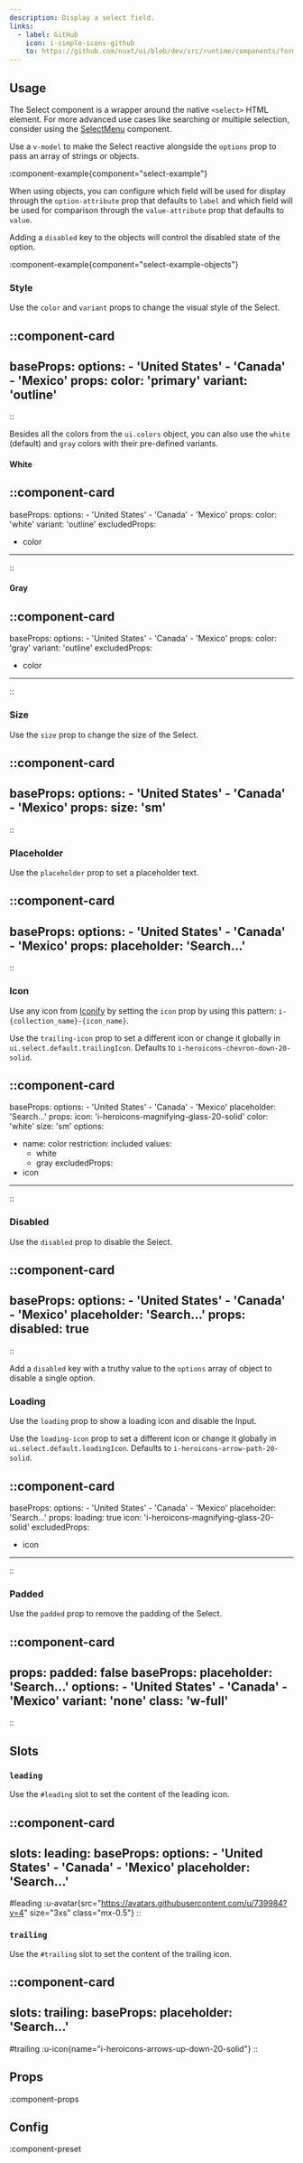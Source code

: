 ```yaml
---
description: Display a select field.
links:
  - label: GitHub
    icon: i-simple-icons-github
    to: https://github.com/nuxt/ui/blob/dev/src/runtime/components/forms/Select.vue
---
```


## Usage

The Select component is a wrapper around the native `<select>` HTML element. For more advanced use cases like searching or multiple selection, consider using the [SelectMenu](/forms/select-menu) component.

Use a `v-model` to make the Select reactive alongside the `options` prop to pass an array of strings or objects.

:component-example{component="select-example"}

When using objects, you can configure which field will be used for display through the `option-attribute` prop that defaults to `label` and which field will be used for comparison through the `value-attribute` prop that defaults to `value`.

Adding a `disabled` key to the objects will control the disabled state of the option.

:component-example{component="select-example-objects"}

### Style

Use the `color` and `variant` props to change the visual style of the Select.

::component-card
---
baseProps:
  options:
    - 'United States'
    - 'Canada'
    - 'Mexico'
props:
  color: 'primary'
  variant: 'outline'
---
::

Besides all the colors from the `ui.colors` object, you can also use the `white` (default) and `gray` colors with their pre-defined variants.

#### White

::component-card
---
baseProps:
  options:
    - 'United States'
    - 'Canada'
    - 'Mexico'
props:
  color: 'white'
  variant: 'outline'
excludedProps:
  - color
---
::

#### Gray

::component-card
---
baseProps:
  options:
    - 'United States'
    - 'Canada'
    - 'Mexico'
props:
  color: 'gray'
  variant: 'outline'
excludedProps:
  - color
---
::

### Size

Use the `size` prop to change the size of the Select.

::component-card
---
baseProps:
  options:
    - 'United States'
    - 'Canada'
    - 'Mexico'
props:
  size: 'sm'
---
::

### Placeholder

Use the `placeholder` prop to set a placeholder text.

::component-card
---
baseProps:
  options:
    - 'United States'
    - 'Canada'
    - 'Mexico'
props:
  placeholder: 'Search...'
---
::

### Icon

Use any icon from [Iconify](https://icones.js.org) by setting the `icon` prop by using this pattern: `i-{collection_name}-{icon_name}`.

Use the `trailing-icon` prop to set a different icon or change it globally in `ui.select.default.trailingIcon`. Defaults to `i-heroicons-chevron-down-20-solid`.

::component-card
---
baseProps:
  options:
    - 'United States'
    - 'Canada'
    - 'Mexico'
  placeholder: 'Search...'
props:
  icon: 'i-heroicons-magnifying-glass-20-solid'
  color: 'white'
  size: 'sm'
options:
  - name: color
    restriction: included
    values:
      - white
      - gray
excludedProps:
  - icon
---
::

### Disabled

Use the `disabled` prop to disable the Select.

::component-card
---
baseProps:
  options:
    - 'United States'
    - 'Canada'
    - 'Mexico'
  placeholder: 'Search...'
props:
  disabled: true
---
::

Add a `disabled` key with a truthy value to the `options` array of object to disable a single option.

### Loading

Use the `loading` prop to show a loading icon and disable the Input.

Use the `loading-icon` prop to set a different icon or change it globally in `ui.select.default.loadingIcon`. Defaults to `i-heroicons-arrow-path-20-solid`.

::component-card
---
baseProps:
  options:
    - 'United States'
    - 'Canada'
    - 'Mexico'
  placeholder: 'Search...'
props:
  loading: true
  icon: 'i-heroicons-magnifying-glass-20-solid'
excludedProps:
  - icon
---
::

### Padded

Use the `padded` prop to remove the padding of the Select.

::component-card
---
props:
  padded: false
baseProps:
  placeholder: 'Search...'
  options:
    - 'United States'
    - 'Canada'
    - 'Mexico'
  variant: 'none'
  class: 'w-full'
---
::

## Slots

### `leading`

Use the `#leading` slot to set the content of the leading icon.

::component-card
---
slots:
  leading: <UAvatar src="https://avatars.githubusercontent.com/u/739984?v=4" size="3xs" class="mx-0.5" />
baseProps:
  options:
    - 'United States'
    - 'Canada'
    - 'Mexico'
  placeholder: 'Search...'
---

#leading
  :u-avatar{src="https://avatars.githubusercontent.com/u/739984?v=4" size="3xs" class="mx-0.5"}
::

### `trailing`

Use the `#trailing` slot to set the content of the trailing icon.

::component-card
---
slots:
  trailing: <UIcon name="i-heroicons-arrows-up-down-20-solid" />
baseProps:
  placeholder: 'Search...'
---

#trailing
  :u-icon{name="i-heroicons-arrows-up-down-20-solid"}
::

## Props

:component-props

## Config

:component-preset
